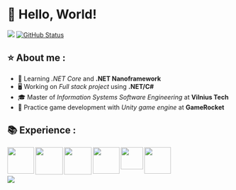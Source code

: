 # 👋 Hello, World!
<a href="https://github.com/rengetsu"><img src="https://github-readme-stats.vercel.app/api/top-langs/?username=rengetsu&theme=radical&hide=blade,C&langs_count=3)"/></a>&nbsp;[![GitHub Status](https://github-readme-stats.vercel.app/api?username=rengetsu&&show_icons=true&theme=radical&line_height=27)](https://maxbase.org)

## :star: About me :

  *  :microscope: Learning *.NET Core* and **.NET Nanoframework**
  *  :desktop_computer: Working on *Full stack project* using **.NET/C#**
  * :mortar_board: Master of *Information Systems Software Engineering* at **Vilnius Tech**
  * :game_die: Practice game development with *Unity game engine* at **GameRocket** 

## 📚 Experience :

<img align="left" src="https://i.ibb.co/f0wnmqr/c_sharp.png" width="60"/>
<img align="left" src="https://i.ibb.co/PwLkRjK/NET-Core-Logo-svg.png" width="62"/>
<img align="left" src="https://i.ibb.co/rmf4NHW/net-framework.png" width="62"/>
<img align="left" src="https://i.ibb.co/GQNPWq9/Microsoft-Azure-svg.png" width="60"/>
<img align="left" src="https://i.ibb.co/cF5SFB0/sql.png" width="50"/>
<img align="left" src="https://i.ibb.co/yyDLn2y/unity.png" width="60"/>

<br/><br/><br/>

![](https://komarev.com/ghpvc/?username=rengetsu)
